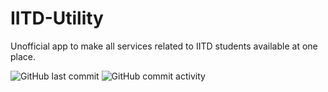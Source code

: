 # IITD-Utility

Unofficial app to make all services related to IITD students available at one place.

![GitHub last commit](https://img.shields.io/github/last-commit/Pranjal2041/IITD-Utility?style=for-the-badge)
![GitHub commit activity](https://img.shields.io/github/commit-activity/m/Pranjal2041/IITD-Utility?style=for-the-badge)
